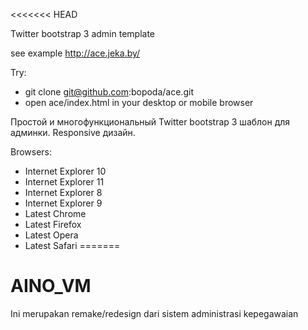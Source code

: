 <<<<<<< HEAD

Twitter bootstrap 3 admin template

see example http://ace.jeka.by/


Try:
- git clone git@github.com:bopoda/ace.git
- open ace/index.html in your desktop or mobile browser


Простой и многофункциональный Twitter bootstrap 3 шаблон для админки. Responsive дизайн.

Browsers:
- Internet Explorer 10
- Internet Explorer 11
- Internet Explorer 8
- Internet Explorer 9
- Latest Chrome
- Latest Firefox
- Latest Opera
- Latest Safari
=======
# AINO_VM
Ini merupakan remake/redesign dari sistem administrasi kepegawaian


